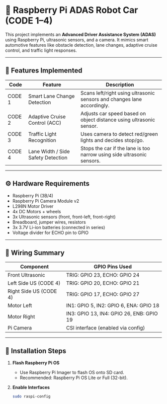 # 🚗 Raspberry Pi ADAS Robot Car (CODE 1–4)

This project implements an **Advanced Driver Assistance System (ADAS)** using Raspberry Pi, ultrasonic sensors, and a camera. It mimics smart automotive features like obstacle detection, lane changes, adaptive cruise control, and traffic light responses.

---

## 🧠 Features Implemented

| Code   | Feature                           | Description                                                              |
|--------|-----------------------------------|--------------------------------------------------------------------------|
| CODE 1 | Smart Lane Change Detection       | Scans left/right using ultrasonic sensors and changes lane accordingly. |
| CODE 2 | Adaptive Cruise Control (ACC)     | Adjusts car speed based on object distance using ultrasonic sensor.     |
| CODE 3 | Traffic Light Recognition         | Uses camera to detect red/green lights and decides stop/go.             |
| CODE 4 | Lane Width / Side Safety Detection| Stops the car if the lane is too narrow using side ultrasonic sensors.  |

---

## ⚙️ Hardware Requirements

- Raspberry Pi (3B/4)
- Raspberry Pi Camera Module v2
- L298N Motor Driver
- 4x DC Motors + wheels
- 3x Ultrasonic sensors (front, front-left, front-right)
- Breadboard, jumper wires, resistors
- 3x 3.7V Li-ion batteries (connected in series)
- Voltage divider for ECHO pin to GPIO

---

## 🔌 Wiring Summary

| Component            | GPIO Pins Used                      |
|----------------------|--------------------------------------|
| Front Ultrasonic     | TRIG: GPIO 23, ECHO: GPIO 24         |
| Left Side US (CODE 4)| TRIG: GPIO 20, ECHO: GPIO 21         |
| Right Side US (CODE 4)| TRIG: GPIO 17, ECHO: GPIO 27        |
| Motor Left           | IN1: GPIO 5, IN2: GPIO 6, ENA: GPIO 18 |
| Motor Right          | IN3: GPIO 13, IN4: GPIO 26, ENB: GPIO 19 |
| Pi Camera            | CSI interface (enabled via config)  |

---

## 🧩 Installation Steps

1. **Flash Raspberry Pi OS**
   - Use Raspberry Pi Imager to flash OS onto SD card.
   - Recommended: Raspberry Pi OS Lite or Full (32-bit).

2. **Enable Interfaces**
   ```bash
   sudo raspi-config
